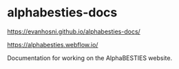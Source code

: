 # alphabesties-docs

https://evanhosni.github.io/alphabesties-docs/

https://alphabesties.webflow.io/

Documentation for working on the AlphaBESTIES website.